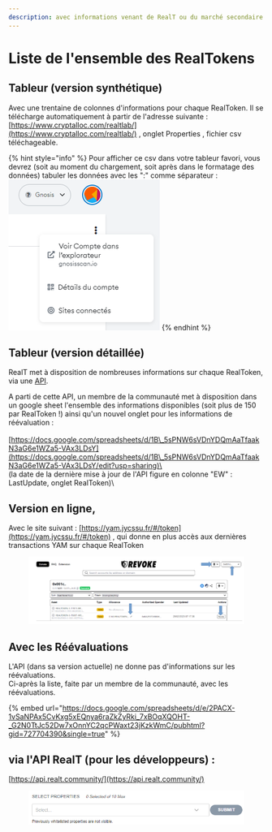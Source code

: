 ```yaml
---
description: avec informations venant de RealT ou du marché secondaire
---
```


# Liste de l'ensemble des RealTokens

## Tableur (version synthétique)

Avec une trentaine de colonnes d'informations pour chaque RealToken. Il se télécharge automatiquement à partir de l'adresse suivante : [https://www.cryptalloc.com/realtlab/](https://www.cryptalloc.com/realtlab/) ,  onglet Properties  , fichier csv téléchageable.

{% hint style="info" %}
Pour afficher ce csv dans votre tableur favori, vous devrez (soit au moment du chargement, soit après dans le formatage des données) tabuler les données avec les ":" comme séparateur : \
<img src="../.gitbook/assets/image (104).png" alt="" data-size="original">
{% endhint %}

## Tableur (version détaillée)

RealT met à disposition de nombreuses informations sur chaque RealToken, via une [API](https://api.realt.community/).

A parti de cette API, un membre de la communauté met à disposition dans un google sheet l'ensemble des informations disponibles (soit plus de 150 par RealToken !) ainsi qu'un nouvel onglet pour les informations de réévaluation : \
\
[https://docs.google.com/spreadsheets/d/1B\_5sPNW6sVDnYDQmAaTfaakN3aG6e1WZa5-VAx3LDsY](https://docs.google.com/spreadsheets/d/1B\_5sPNW6sVDnYDQmAaTfaakN3aG6e1WZa5-VAx3LDsY/edit?usp=sharing)\
\
(la date de la dernière mise à jour de l'API figure en colonne "EW" : LastUpdate, onglet RealToken)\




## Version en ligne,&#x20;

Avec le site suivant  :   [https://yam.jycssu.fr/#/token](https://yam.jycssu.fr/#/token) , qui donne en plus accès aux dernières transactions YAM sur chaque RealToken

<figure><img src="../.gitbook/assets/image (126).png" alt=""><figcaption></figcaption></figure>

## Avec les Réévaluations

L'API (dans sa version actuelle) ne donne pas d'informations sur les réévaluations. \
Ci-après la liste, faite par un membre de la communauté, avec les réévaluations.

{% embed url="https://docs.google.com/spreadsheets/d/e/2PACX-1vSaNPAx5CvKxg5xEQnya6raZkZyRki_7xBOqXQOHT-_G2N0TtJc52Dw7xOnnYC2qcPWaxt23jKzkWmC/pubhtml?gid=727704390&single=true" %}

## via l'API RealT (pour les développeurs) :&#x20;

&#x20;                                                           [https://api.realt.community/](https://api.realt.community/)

<figure><img src="../.gitbook/assets/image (84).png" alt=""><figcaption></figcaption></figure>
